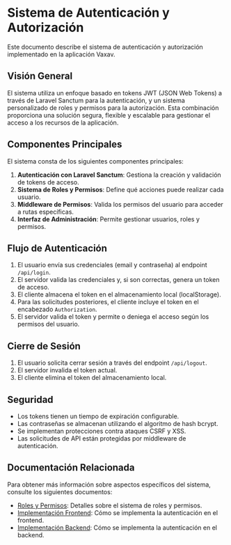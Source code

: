 # Sistema de Autenticación y Autorización

Este documento describe el sistema de autenticación y autorización implementado en la aplicación Vaxav.

## Visión General

El sistema utiliza un enfoque basado en tokens JWT (JSON Web Tokens) a través de Laravel Sanctum para la autenticación, y un sistema personalizado de roles y permisos para la autorización. Esta combinación proporciona una solución segura, flexible y escalable para gestionar el acceso a los recursos de la aplicación.

## Componentes Principales

El sistema consta de los siguientes componentes principales:

1. **Autenticación con Laravel Sanctum**: Gestiona la creación y validación de tokens de acceso.
2. **Sistema de Roles y Permisos**: Define qué acciones puede realizar cada usuario.
3. **Middleware de Permisos**: Valida los permisos del usuario para acceder a rutas específicas.
4. **Interfaz de Administración**: Permite gestionar usuarios, roles y permisos.

## Flujo de Autenticación

1. El usuario envía sus credenciales (email y contraseña) al endpoint `/api/login`.
2. El servidor valida las credenciales y, si son correctas, genera un token de acceso.
3. El cliente almacena el token en el almacenamiento local (localStorage).
4. Para las solicitudes posteriores, el cliente incluye el token en el encabezado `Authorization`.
5. El servidor valida el token y permite o deniega el acceso según los permisos del usuario.

## Cierre de Sesión

1. El usuario solicita cerrar sesión a través del endpoint `/api/logout`.
2. El servidor invalida el token actual.
3. El cliente elimina el token del almacenamiento local.

## Seguridad

- Los tokens tienen un tiempo de expiración configurable.
- Las contraseñas se almacenan utilizando el algoritmo de hash bcrypt.
- Se implementan protecciones contra ataques CSRF y XSS.
- Las solicitudes de API están protegidas por middleware de autenticación.

## Documentación Relacionada

Para obtener más información sobre aspectos específicos del sistema, consulte los siguientes documentos:

- [Roles y Permisos](./roles-permissions.md): Detalles sobre el sistema de roles y permisos.
- [Implementación Frontend](./frontend-implementation.md): Cómo se implementa la autenticación en el frontend.
- [Implementación Backend](./backend-implementation.md): Cómo se implementa la autenticación en el backend.

